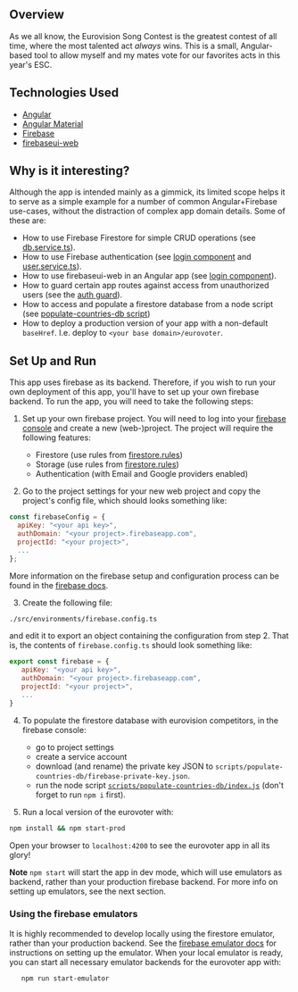 ## Overview
As we all know, the Eurovision Song Contest is the greatest contest of all time, where the most talented act *always* wins. 
This is a small, Angular-based tool to allow myself and my mates vote for our favorites acts in this year's ESC.

## Technologies Used
* [Angular](https://angular.io/)
* [Angular Material](https://material.angular.io/)
* [Firebase](https://firebase.google.com/)
* [firebaseui-web](https://github.com/firebase/firebaseui-web)

## Why is it interesting?
Although the app is intended mainly as a gimmick, its limited scope helps it to serve as a simple example for a number of common Angular+Firebase use-cases, without the distraction of complex app domain details. Some of these are:

* How to use Firebase Firestore for simple CRUD operations (see [db.service.ts](./src/app/services/db.service.ts)).
* How to use Firebase authentication (see [login component](./src/app/components/login/login.component.ts) and [user.service.ts](./src/app/services/user.service.ts)).
* How to use firebaseui-web in an Angular app (see [login component](./src/app/components/login/login.component.ts)).
* How to guard certain app routes against access from unauthorized users (see the [auth guard](./src/app/guards/auth.guard.ts)).
* How to access and populate a firestore database from a node script (see [populate-countries-db script](./scripts/populate-countries-db/index.js))
* How to deploy a production version of your app with a non-default `baseHref`. I.e. deploy to `<your base domain>/eurovoter`. 

## Set Up and Run
This app uses firebase as its backend. Therefore, if you wish to run your own deployment of this app, you'll have to set up your own firebase backend.
To run the app, you will need to take the following steps:

1. Set up your own firebase project. You will need to log into your [firebase console](https://firebase.google.com) and create a new (web-)project. The project will require the following features:
   - Firestore (use rules from [firestore.rules](./firestore.rules))
   - Storage (use rules from [firestore.rules](./firestore.rules))
   - Authentication (with Email and Google providers enabled)

2. Go to the project settings for your new web project and copy the project's config file, which should looks something like:
```js
const firebaseConfig = {
  apiKey: "<your api key>",
  authDomain: "<your project>.firebaseapp.com",
  projectId: "<your project>",
  ...
};
```
More information on the firebase setup and configuration process can be found in the [firebase docs](https://firebase.google.com/docs/web/setup?authuser=0&hl=en#add-sdks-initialize).

3. Create the following file:
```sh
./src/environments/firebase.config.ts
```
and edit it to export an object containing the configuration from step 2. That is, the contents of `firebase.config.ts` should look something like: 
   ```js
   export const firebase = {
      apiKey: "<your api key>",
      authDomain: "<your project>.firebaseapp.com",
      projectId: "<your project>",
      ...
   }
   ```

4. To populate the firestore database with eurovision competitors, in the firebase console:
   * go to project settings
   * create a service account
   * download (and rename) the private key JSON to `scripts/populate-countries-db/firebase-private-key.json`.
   * run the node script [`scripts/populate-countries-db/index.js`](./scripts/populate-countries-db/index.js) (don't forget to run `npm i` first).

5. Run a local version of the eurovoter with:
```sh
npm install && npm start-prod
```
Open your browser to `localhost:4200` to see the eurovoter app in all its glory!

**Note** `npm start` will start the app in dev mode, which will use emulators as backend, rather than your production firebase backend. For more info on setting up emulators, see the next section.

### Using the firebase emulators
It is highly recommended to develop locally using the firestore emulator, rather than your production backend. See the [firebase emulator docs](https://firebase.google.com/docs/emulator-suite?hl=en) for instructions on setting up the emulator. When your local emulator is ready, you can start all necessary emulator backends for the eurovoter app with: 
```sh
   npm run start-emulator
```